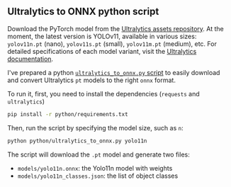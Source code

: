 ## Ultralytics to ONNX python script

Download the PyTorch model from the [Ultralytics assets repository](https://github.com/ultralytics/assets/releases/tag/v8.3.0). At the moment, the latest version is YOLOv11, available in various sizes: `yolov11n.pt` (nano), `yolov11s.pt` (small), `yolov11m.pt` (medium), etc. For detailed specifications of each model variant, visit the [Ultralytics documentation](https://docs.ultralytics.com/tasks/detect/#models).


I've prepared a python [`ultralytics_to_onnx.py` script](python/ultralytics_to_onnx.py) to easily download and convert Ultralytics `pt` models to the right `onnx` format.

To run it, first, you need to install the dependencies (`requests` and `ultralytics`)
```bash
pip install -r python/requirements.txt
```

Then, run the script by specifying the model size, such as `n`:

```bash
python python/ultralytics_to_onnx.py yolo11n
```

The script will download the `.pt` model and generate two files:

* `models/yolo11n.onnx`: the Yolo11n model with weights
* `models/yolo11n_classes.json`: the list of object classes